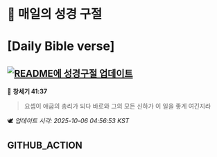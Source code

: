 # 🙏 매일의 성경 구절
# [Daily Bible verse]
## [![README에 성경구절 업데이트](https://github.com/DONGSUKA/first_test/actions/workflows/update-readme-bible.yml/badge.svg)](https://github.com/DONGSUKA/first_test/actions/workflows/update-readme-bible.yml)
<!-- START_BIBLE_VERSE -->
📖 **창세기 41:37**
> 요셉이 애굽의 총리가 되다 바로와 그의 모든 신하가 이 일을 좋게 여긴지라

🕊️ _업데이트 시각: 2025-10-06 04:56:53 KST_
  <!-- END_BIBLE_VERSE -->
## GITHUB_ACTION
